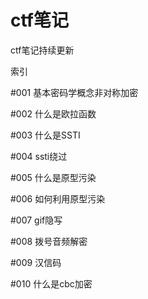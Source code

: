 # ctf笔记
ctf笔记持续更新

索引

#001 基本密码学概念非对称加密

#002 什么是欧拉函数

#003 什么是SSTI

#004 ssti绕过

#005 什么是原型污染

#006 如何利用原型污染

#007 gif隐写

#008  拨号音频解密

#009 汉信码

#010 什么是cbc加密
